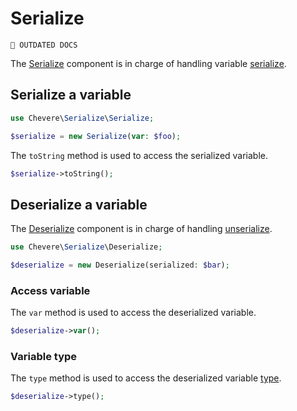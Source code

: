 # Serialize

`🚧 OUTDATED DOCS`

The [Serialize](../reference/Chevere/Components/Serialize/Serialize.md) component is in charge of handling variable [serialize](https://www.php.net/serialize).

## Serialize a variable

```php
use Chevere\Serialize\Serialize;

$serialize = new Serialize(var: $foo);
```

The `toString` method is used to access the serialized variable.

```php
$serialize->toString();
```

## Deserialize a variable

The [Deserialize](../reference/Chevere/Components/Serialize/Deserialize.md) component is in charge of handling [unserialize](https://www.php.net/unserialize).

```php
use Chevere\Serialize\Deserialize;

$deserialize = new Deserialize(serialized: $bar);
```

### Access variable

The `var` method is used to access the deserialized variable.

```php
$deserialize->var();
```

### Variable type

The `type` method is used to access the deserialized variable [type](Type.md).

```php
$deserialize->type();
```
